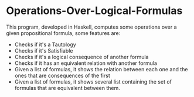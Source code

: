 # Operations-Over-Logical-Formulas

This program, developed in Haskell, computes some operations over a given propositional formula, some features are:
  - Checks if it's a Tautology
  - Checks if it's Satisfiable
  - Checks if it's a logical consequence of another formula
  - Checks if it has an equivalent relation with another formula
  - Given a list of formulas, it shows the relation between each one and the ones that are consequences of the first
  - Given a list of formulas, it shows several list containing the set of formulas that are equivalent between them.
